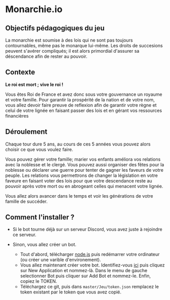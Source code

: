 # Monarchie.io

## Objectifs pédagogiques du jeu

La monarchie est soumise à des lois qui ne sont pas toujours contournables, même pas le monarque lui-même. Les droits de succesions peuvent s'avérer compliqués; il est alors primordial d'assurer sa déscendance afin de rester au pouvoir.

## Contexte

**Le roi est mort ; vive le roi !**

Vous êtes Roi de France et avez donc sous votre gouvernance un royaume et votre famille. Pour garantir la prospérité de la nation et de votre nom, vous allez devoir faire preuve de reflexion afin de garantir votre règne et celui de votre lignée en faisant passer des lois et en gérant vos ressources financières

## Déroulement 

Chaque tour dure 5 ans, au cours de ces 5 années vous pouvez alors choisir ce que vous voulez faire.

Vous pouvez gérer votre famille; marier vos enfants améliora vos relations avec la noblesse et le clergé. Vous pouvez aussi organiser des fêtes pour la noblesse ou déclarer une guerre pour tenter de gagner les faveurs de votre peuple.
Les relations vous permettrons de changer la législation en votre faveure en faisant voter des lois pour que votre descendance reste au pouvoir après votre mort ou en abrogeant celles qui menacent votre lignée.

Vous allez alors avancer dans le temps et voir les générations de votre famille de succéder.

## Comment l'installer ?

* Si le bot tourne déjà sur un serveur Discord, vous avez juste à rejoindre ce serveur.

* Sinon, vous allez créer un bot.
    + Tout d'abord, télécharger [node.js](https://nodejs.org/en/download/) puis redémarrer votre ordinateur (ou créer une varible d'environement).
    + Vous allez maintenant créer votre bot. Identifiez-vous [ici](https://discordapp.com/developers/applications/) puis cliquez sur New Application et nommez-là. Dans le menu de gauche selectionner Bot puis cliquer sur Add Bot et nommez-le. Enfin, copiez le TOKEN.
    + Téléchargez ce git, puis dans `master/Jeu/token.json` remplacez le token existant par le token que vous avez copié.